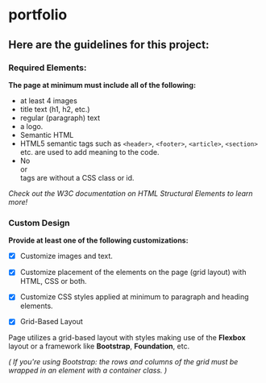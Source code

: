 # portfolio

## Here are the guidelines for this project:

### Required Elements:

**The page at minimum must include all of the following:**

- at least 4 images
- title text (h1, h2, etc.)
- regular (paragraph) text
- a logo.
- Semantic HTML
- HTML5 semantic tags such as `<header>`, `<footer>`, `<article>`, `<section>` etc. are used to add meaning to the code.
- No <div> or <section> tags are without a CSS class or id.

_Check out the W3C documentation on HTML Structural Elements to learn more!_

### Custom Design

**Provide at least one of the following customizations:**

- [x] Customize images and text.

- [x] Customize placement of the elements on the page (grid layout) with HTML, CSS or both.

- [x] Customize CSS styles applied at minimum to paragraph and heading elements.

- [x] Grid-Based Layout

Page utilizes a grid-based layout with styles making use of the **Flexbox** layout or a framework like **Bootstrap**, **Foundation**, etc.

_( If you're using Bootstrap: the rows and columns of the grid must be wrapped in an element with a container class. )_
